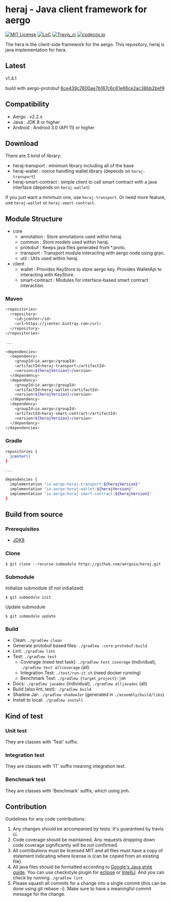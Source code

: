 # heraj - Java client framework for aergo

[![MIT License](https://img.shields.io/badge/license-MIT-blue.svg)](https://opensource.org/licenses/MIT)
[![LoC](https://tokei.rs/b1/github/aergoio/heraj)](https://github.com/aergoio/heraj)
[![Travis_ci](https://travis-ci.org/aergoio/heraj.svg?branch=develop)](https://travis-ci.org/aergoio/heraj)
[![codecov.io](http://codecov.io/github/aergoio/heraj/coverage.svg?branch=develop)](http://codecov.io/github/aergoio/heraj?branch=develop)

The hera is the client-side framework for the aergo.
This repository, heraj is java implementation for hera.

## Latest

v1.4.1

build with aergo-protobuf [6ce439c7600ae7b167c6c61e66ce2ac38bb2bef9](https://github.com/aergoio/aergo-protobuf/commits/6ce439c7600ae7b167c6c61e66ce2ac38bb2bef9)

## Compatibility

- Aergo : v2.2.x
- Java : JDK 8 or higher
- Android : Android 3.0 (API 11) or higher

## Download

There are 3 kind of library:

- heraj-transport : minimum library including all of the base
- heraj-wallet : nonce handling wallet library (depends on `heraj-transport`)
- heraj-smart-contract : simple client to call smart contract with a java interface (depends on `heraj-wallet`)

If you just want a minimum one, use `heraj-transport`. Or need more feature, use `heraj-wallet` or `heraj-smart-contract`.

## Module Structure

- core
  - annotation : Store annotations used within heraj.
  - common : Store models used within heraj.
  - protobuf : Keeps java files generated from *.proto.
  - transport : Transport module interacting with aergo node using grpc.
  - util : Utils used within heraj.
- client
  - wallet : Provides KeyStore to store aergo key. Provides WalletApi to interacting with KeyStore.
  - smart-contract : Modules for interface-based smart contract interaction.

### Maven

```sh
<repositories>
  <repository>
    <id>jcenter</id>
    <url>https://jcenter.bintray.com</url>
  </repository>
</repositories>

...

<dependencies>
  <dependency>
    <groupId>io.aergo</groupId>
    <artifactId>heraj-transport</artifactId>
    <version>${herajVersion}</version>
  </dependency>
  <dependency>
    <groupId>io.aergo</groupId>
    <artifactId>heraj-wallet</artifactId>
    <version>${herajVersion}</version>
  </dependency>
  <dependency>
    <groupId>io.aergo</groupId>
    <artifactId>heraj-smart-contract</artifactId>
    <version>${herajVersion}</version>
  </dependency>
</dependencies>
```

### Gradle

```sh
repositories {
  jcenter()
}

...

dependencies {
  implementation "io.aergo:heraj-transport:${herajVersion}"
  implementation "io.aergo:heraj-wallet:${herajVersion}"
  implementation "io.aergo:heraj-smart-contract:${herajVersion}"
}
```

## Build from source

### Prerequisites

- [JDK8](https://openjdk.java.net/projects/jdk8/)

### Clone

```console
$ git clone --recurse-submodule https://github.com/aergoio/heraj.git
```

### Submodule

Initialize submodule (if not initialized)

```console
$ git submodule init
```

Update submodule

```console
$ git submodule update
```

### Build

- Clean: `./gradlew clean`
- Generate protobuf based files: `./gradlew :core:protobuf:build`
- Lint: `./gradlew lint`
- Test: `./gradlew test`
  - Coverage (need test task): `./gradlew test coverage` (individual), `./gradlew test allcoverage` (all)
  - Integration Test: `./test/run-it.sh` (need docker running)
  - Benchmark Test: `./gradlew {target_project}:jmh`
- Docs: `./gradlew javadoc` (individual), `./gradlew alljavadoc` (all)
- Build (also lint, test): `./gradlew build`
- Shadow Jar: `./gradlew shadowJar` (generated in `./assembly/build/libs`)
- Install to local: `./gradlew install`

## Kind of test

### Unit test

They are classes with 'Test' suffix.

### Integration test

They are classes with 'IT' suffix meaning integration test.

### Benchmark test

They are classes with 'Benchmark' suffix, which using jmh.

## Contribution

Guidelines for any code contributions:

1. Any changes should be accompanied by tests. It's guaranteed by travis ci.
2. Code coverage should be maintained. Any requests dropping down code coverage significantly will be not confirmed.
3. All contributions must be licensed MIT and all files must have a copy of statement indicating where license is (can be copied from an existing file).
4. All java files should be formatted according to [Google's Java style guide](http://google.github.io/styleguide/javaguide.html). You can use checkstyle plugin for [eclipse](https://checkstyle.org/eclipse-cs/#!/) or [IntelliJ](https://plugins.jetbrains.com/plugin/1065-checkstyle-idea). And you can check by running `./gradlew lint`
5. Please squash all commits for a change into a single commit (this can be done using git rebase -i). Make sure to have a meaningful commit message for the change.
